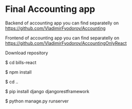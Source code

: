 # Final Accounting app

Backend of accounting app you can find separatelly on https://github.com/VladimirFyodorov/Accounting

Frontend of accounting app you can find separatelly on https://github.com/VladimirFyodorov/AccountingOnlyReact


Download repository

$ cd bills-react

$ npm install

$ cd ..

$ pip install django djangorestframework

$ python manage.py runserver
